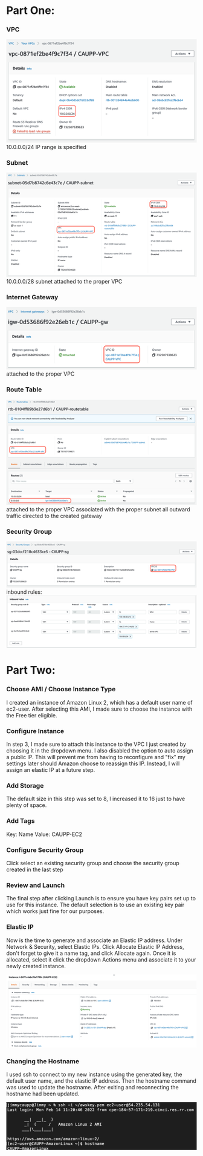 # Part One:

### VPC
![VPC](https://github.com/WSU-kduncan/ceg3120-jmcaupp/blob/main/Project2/images/VPC.png)
10.0.0.0/24 IP range is specified

### Subnet
![subnet](https://github.com/WSU-kduncan/ceg3120-jmcaupp/blob/main/Project2/images/Subnet.png)
10.0.0.0/28 subnet
attached to the proper VPC

### Internet Gateway
![gateway](https://github.com/WSU-kduncan/ceg3120-jmcaupp/blob/main/Project2/images/Gateway.png)
attached to the proper VPC

### Route Table
![routetable](https://github.com/WSU-kduncan/ceg3120-jmcaupp/blob/main/Project2/images/RouteTable.png)
attached to the proper VPC
associated with the proper subnet
all outward traffic directed to the created gateway

### Security Group
![securitygroup](https://github.com/WSU-kduncan/ceg3120-jmcaupp/blob/main/Project2/images/SecurityGroup.png)
inbound rules:
![inbound](https://github.com/WSU-kduncan/ceg3120-jmcaupp/blob/main/Project2/images/InboundRules.png)

# Part Two:

### Choose AMI / Choose Instance Type
I created an instance of Amazon Linux 2, which has a default user name of ec2-user.
After selecting this AMI, I made sure to choose the instance with the Free tier eligible.

### Configure Instance
In step 3, I made sure to attach this instance to the VPC I just created by choosing it in the dropdown menu. I also disabled the option to auto assign a public IP. This will prevent me from having to reconfigure and "fix" my settings later should Amazon choose to reassign this IP. Instead, I will assign an elastic IP at a future step.

### Add Storage
The default size in this step was set to 8, I increased it to 16 just to have plenty of space.

### Add Tags
Key: Name 
Value: CAUPP-EC2

### Configure Security Group
Click select an existing security group and choose the security group created in the last step

### Review and Launch
The final step after clicking Launch is to ensure you have key pairs set up to use for this instance. The default selection is to use an existing key pair which works just fine for our purposes.

### Elastic IP
Now is the time to generate and associate an Elastic IP address. Under Network & Security, select Elastic IPs. Click Allocate Elastic IP Address, don't forget to give it a name tag, and click Allocate again. Once it is allocated, select it click the dropdown Actions menu and associate it to your newly created instance.

![instance](https://github.com/WSU-kduncan/ceg3120-jmcaupp/blob/main/Project2/images/Instance.png)


### Changing the Hostname
I used ssh to connect to my new instance using the generated key, the default user name, and the elastic IP address. Then the hostname command was used to update the hostname. After exiting and reconnecting the hostname had been updated.

![ssh](https://github.com/WSU-kduncan/ceg3120-jmcaupp/blob/main/Project2/images/ssh.png)

